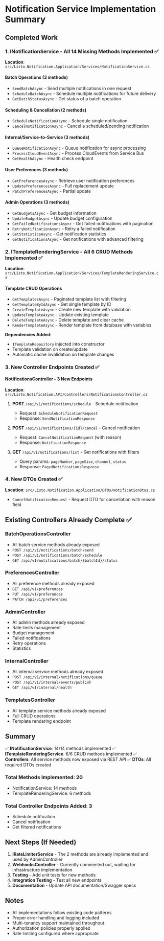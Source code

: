 # Notification Service Implementation Summary

## Completed Work

### 1. INotificationService - All 14 Missing Methods Implemented ✅

**Location**: `src/Listo.Notification.Application/Services/NotificationService.cs`

#### Batch Operations (3 methods)
- `SendBatchAsync` - Send multiple notifications in one request
- `ScheduleBatchAsync` - Schedule multiple notifications for future delivery
- `GetBatchStatusAsync` - Get status of a batch operation

#### Scheduling & Cancellation (2 methods)
- `ScheduleNotificationAsync` - Schedule single notification
- `CancelNotificationAsync` - Cancel a scheduled/pending notification

#### Internal/Service-to-Service (3 methods)
- `QueueNotificationAsync` - Queue notification for async processing
- `ProcessCloudEventAsync` - Process CloudEvents from Service Bus
- `GetHealthAsync` - Health check endpoint

#### User Preferences (3 methods)
- `GetPreferencesAsync` - Retrieve user notification preferences
- `UpdatePreferencesAsync` - Full replacement update
- `PatchPreferencesAsync` - Partial update

#### Admin Operations (3 methods)
- `GetBudgetsAsync` - Get budget information
- `UpdateBudgetAsync` - Update budget configuration
- `GetFailedNotificationsAsync` - Get failed notifications with pagination
- `RetryNotificationAsync` - Retry a failed notification
- `GetStatisticsAsync` - Get notification statistics
- `GetNotificationsAsync` - Get notifications with advanced filtering

### 2. ITemplateRenderingService - All 6 CRUD Methods Implemented ✅

**Location**: `src/Listo.Notification.Application/Services/TemplateRenderingService.cs`

#### Template CRUD Operations
- `GetTemplatesAsync` - Paginated template list with filtering
- `GetTemplateByIdAsync` - Get single template by ID
- `CreateTemplateAsync` - Create new template with validation
- `UpdateTemplateAsync` - Update existing template
- `DeleteTemplateAsync` - Delete template and clear cache
- `RenderTemplateAsync` - Render template from database with variables

**Dependencies Added**:
- `ITemplateRepository` injected into constructor
- Template validation on create/update
- Automatic cache invalidation on template changes

### 3. New Controller Endpoints Created ✅

#### NotificationsController - 3 New Endpoints
**Location**: `src/Listo.Notification.API/Controllers/NotificationsController.cs`

1. **POST** `/api/v1/notifications/schedule` - Schedule notification
   - Request: `ScheduleNotificationRequest`
   - Response: `SendNotificationResponse`

2. **POST** `/api/v1/notifications/{id}/cancel` - Cancel notification
   - Request: `CancelNotificationRequest` (with reason)
   - Response: `NotificationResponse`

3. **GET** `/api/v1/notifications/list` - Get notifications with filters
   - Query params: `pageNumber`, `pageSize`, `channel`, `status`
   - Response: `PagedNotificationsResponse`

### 4. New DTOs Created ✅

**Location**: `src/Listo.Notification.Application/DTOs/NotificationDtos.cs`

- `CancelNotificationRequest` - Request DTO for cancellation with reason field

## Existing Controllers Already Complete ✅

### BatchOperationsController
- All batch service methods already exposed
- `POST /api/v1/notifications/batch/send`
- `POST /api/v1/notifications/batch/schedule`
- `GET /api/v1/notifications/batch/{batchId}/status`

### PreferencesController
- All preference methods already exposed
- `GET /api/v1/preferences`
- `PUT /api/v1/preferences`
- `PATCH /api/v1/preferences`

### AdminController
- All admin methods already exposed
- Rate limits management
- Budget management
- Failed notifications
- Retry operations
- Statistics

### InternalController
- All internal service methods already exposed
- `POST /api/v1/internal/notifications/queue`
- `POST /api/v1/internal/events/publish`
- `GET /api/v1/internal/health`

### TemplatesController
- All template service methods already exposed
- Full CRUD operations
- Template rendering endpoint

## Summary

✅ **INotificationService**: 14/14 methods implemented
✅ **ITemplateRenderingService**: 6/6 CRUD methods implemented
✅ **Controllers**: All service methods now exposed via REST API
✅ **DTOs**: All required DTOs created

### Total Methods Implemented: 20
- NotificationService: 14 methods
- TemplateRenderingService: 6 methods

### Total Controller Endpoints Added: 3
- Schedule notification
- Cancel notification  
- Get filtered notifications

## Next Steps (If Needed)

1. **IRateLimiterService** - The 2 methods are already implemented and used by AdminController
2. **WebhooksController** - Currently commented out, waiting for infrastructure implementation
3. **Testing** - Add unit tests for new methods
4. **Integration Testing** - Test all new endpoints
5. **Documentation** - Update API documentation/Swagger specs

## Notes

- All implementations follow existing code patterns
- Proper error handling and logging included
- Multi-tenancy support maintained throughout
- Authorization policies properly applied
- Rate limiting configured where appropriate
